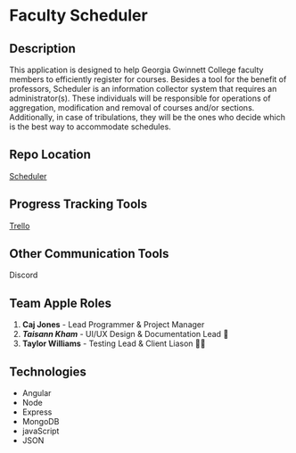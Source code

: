 Faculty Scheduler
=================

Description
-----------

This application is designed to help Georgia Gwinnett College faculty
members to efficiently register for courses. Besides a tool for the
benefit of professors, Scheduler is an information collector system that
requires an administrator(s). These individuals will be responsible for
operations of aggregation, modification and removal of courses and/or
sections. Additionally, in case of tribulations, they will be the ones
who decide which is the best way to accommodate schedules.

Repo Location
-------------

[Scheduler](https://github.com/GGC-SD/Scheduler)

Progress Tracking Tools
-----------------------

[Trello](https://trello.com/b/puYWvBDX)

Other Communication Tools
--------------------------

Discord

Team Apple Roles
----------------

1.  **Caj Jones** - Lead Programmer & Project Manager
2.  _**Taisann Kham**_ - UI/UX Design & Documentation Lead :page_facing_up:
3. **Taylor Williams** - Testing Lead & Client Liason :woman_technologist:
	

Technologies
------------

* Angular 
* Node
* Express
* MongoDB
* javaScript 
* JSON
